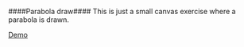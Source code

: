 ####Parabola draw####
This is just a small canvas exercise where a parabola is drawn.

[Demo](http://rawgithub.com/Leonardo-Ciocan/ParabolaDraw/master/index.html)
